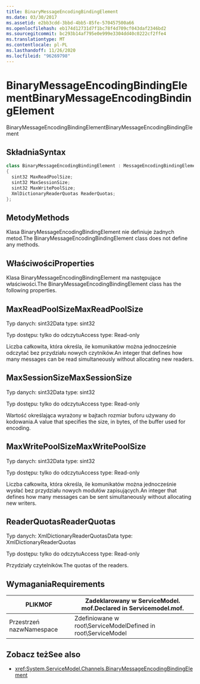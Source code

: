 ```yaml
---
title: BinaryMessageEncodingBindingElement
ms.date: 03/30/2017
ms.assetid: e2bb3cdd-3bbd-4bb5-85fe-570457500a66
ms.openlocfilehash: eb174d12731d7f1bc78f4d709cf043daf2346bd2
ms.sourcegitcommit: bc293b14af795e0e999e3304dd40c0222cf2ffe4
ms.translationtype: MT
ms.contentlocale: pl-PL
ms.lasthandoff: 11/26/2020
ms.locfileid: "96269798"
---
```

# <a name="binarymessageencodingbindingelement"></a><span data-ttu-id="eb6b6-102">BinaryMessageEncodingBindingElement</span><span class="sxs-lookup"><span data-stu-id="eb6b6-102">BinaryMessageEncodingBindingElement</span></span>

<span data-ttu-id="eb6b6-103">BinaryMessageEncodingBindingElement</span><span class="sxs-lookup"><span data-stu-id="eb6b6-103">BinaryMessageEncodingBindingElement</span></span>  
  
## <a name="syntax"></a><span data-ttu-id="eb6b6-104">Składnia</span><span class="sxs-lookup"><span data-stu-id="eb6b6-104">Syntax</span></span>  
  
```csharp  
class BinaryMessageEncodingBindingElement : MessageEncodingBindingElement  
{  
  sint32 MaxReadPoolSize;  
  sint32 MaxSessionSize;  
  sint32 MaxWritePoolSize;  
  XmlDictionaryReaderQuotas ReaderQuotas;  
};  
```  
  
## <a name="methods"></a><span data-ttu-id="eb6b6-105">Metody</span><span class="sxs-lookup"><span data-stu-id="eb6b6-105">Methods</span></span>  

 <span data-ttu-id="eb6b6-106">Klasa BinaryMessageEncodingBindingElement nie definiuje żadnych metod.</span><span class="sxs-lookup"><span data-stu-id="eb6b6-106">The BinaryMessageEncodingBindingElement class does not define any methods.</span></span>  
  
## <a name="properties"></a><span data-ttu-id="eb6b6-107">Właściwości</span><span class="sxs-lookup"><span data-stu-id="eb6b6-107">Properties</span></span>  

 <span data-ttu-id="eb6b6-108">Klasa BinaryMessageEncodingBindingElement ma następujące właściwości.</span><span class="sxs-lookup"><span data-stu-id="eb6b6-108">The BinaryMessageEncodingBindingElement class has the following properties.</span></span>  
  
## <a name="maxreadpoolsize"></a><span data-ttu-id="eb6b6-109">MaxReadPoolSize</span><span class="sxs-lookup"><span data-stu-id="eb6b6-109">MaxReadPoolSize</span></span>  

 <span data-ttu-id="eb6b6-110">Typ danych: sint32</span><span class="sxs-lookup"><span data-stu-id="eb6b6-110">Data type: sint32</span></span>  
  
 <span data-ttu-id="eb6b6-111">Typ dostępu: tylko do odczytu</span><span class="sxs-lookup"><span data-stu-id="eb6b6-111">Access type: Read-only</span></span>  
  
 <span data-ttu-id="eb6b6-112">Liczba całkowita, która określa, ile komunikatów można jednocześnie odczytać bez przydziału nowych czytników.</span><span class="sxs-lookup"><span data-stu-id="eb6b6-112">An integer that defines how many messages can be read simultaneously without allocating new readers.</span></span>  
  
## <a name="maxsessionsize"></a><span data-ttu-id="eb6b6-113">MaxSessionSize</span><span class="sxs-lookup"><span data-stu-id="eb6b6-113">MaxSessionSize</span></span>  

 <span data-ttu-id="eb6b6-114">Typ danych: sint32</span><span class="sxs-lookup"><span data-stu-id="eb6b6-114">Data type: sint32</span></span>  
  
 <span data-ttu-id="eb6b6-115">Typ dostępu: tylko do odczytu</span><span class="sxs-lookup"><span data-stu-id="eb6b6-115">Access type: Read-only</span></span>  
  
 <span data-ttu-id="eb6b6-116">Wartość określająca wyrażony w bajtach rozmiar buforu używany do kodowania.</span><span class="sxs-lookup"><span data-stu-id="eb6b6-116">A value that specifies the size, in bytes, of the buffer used for encoding.</span></span>  
  
## <a name="maxwritepoolsize"></a><span data-ttu-id="eb6b6-117">MaxWritePoolSize</span><span class="sxs-lookup"><span data-stu-id="eb6b6-117">MaxWritePoolSize</span></span>  

 <span data-ttu-id="eb6b6-118">Typ danych: sint32</span><span class="sxs-lookup"><span data-stu-id="eb6b6-118">Data type: sint32</span></span>  
  
 <span data-ttu-id="eb6b6-119">Typ dostępu: tylko do odczytu</span><span class="sxs-lookup"><span data-stu-id="eb6b6-119">Access type: Read-only</span></span>  
  
 <span data-ttu-id="eb6b6-120">Liczba całkowita, która określa, ile komunikatów można jednocześnie wysłać bez przydziału nowych modułów zapisujących.</span><span class="sxs-lookup"><span data-stu-id="eb6b6-120">An integer that defines how many messages can be sent simultaneously without allocating new writers.</span></span>  
  
## <a name="readerquotas"></a><span data-ttu-id="eb6b6-121">ReaderQuotas</span><span class="sxs-lookup"><span data-stu-id="eb6b6-121">ReaderQuotas</span></span>  

 <span data-ttu-id="eb6b6-122">Typ danych: XmlDictionaryReaderQuotas</span><span class="sxs-lookup"><span data-stu-id="eb6b6-122">Data type: XmlDictionaryReaderQuotas</span></span>  
  
 <span data-ttu-id="eb6b6-123">Typ dostępu: tylko do odczytu</span><span class="sxs-lookup"><span data-stu-id="eb6b6-123">Access type: Read-only</span></span>  
  
 <span data-ttu-id="eb6b6-124">Przydziały czytelników.</span><span class="sxs-lookup"><span data-stu-id="eb6b6-124">The quotas of the readers.</span></span>  
  
## <a name="requirements"></a><span data-ttu-id="eb6b6-125">Wymagania</span><span class="sxs-lookup"><span data-stu-id="eb6b6-125">Requirements</span></span>  
  
|<span data-ttu-id="eb6b6-126">PLIK</span><span class="sxs-lookup"><span data-stu-id="eb6b6-126">MOF</span></span>|<span data-ttu-id="eb6b6-127">Zadeklarowany w ServiceModel. mof.</span><span class="sxs-lookup"><span data-stu-id="eb6b6-127">Declared in Servicemodel.mof.</span></span>|  
|---------|-----------------------------------|  
|<span data-ttu-id="eb6b6-128">Przestrzeń nazw</span><span class="sxs-lookup"><span data-stu-id="eb6b6-128">Namespace</span></span>|<span data-ttu-id="eb6b6-129">Zdefiniowane w root\ServiceModel</span><span class="sxs-lookup"><span data-stu-id="eb6b6-129">Defined in root\ServiceModel</span></span>|  
  
## <a name="see-also"></a><span data-ttu-id="eb6b6-130">Zobacz też</span><span class="sxs-lookup"><span data-stu-id="eb6b6-130">See also</span></span>

- <xref:System.ServiceModel.Channels.BinaryMessageEncodingBindingElement>
